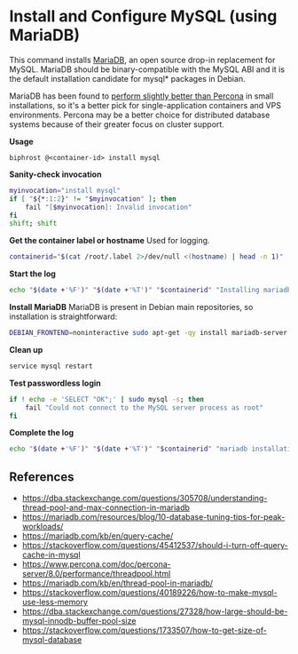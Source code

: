 # Install and Configure MySQL (using MariaDB)

This command installs [MariaDB](https://mariadb.org/), an open source drop-in replacement for MySQL. MariaDB should be binary-compatible with the MySQL ABI and it is the default installation candidate for mysql* packages in Debian.

MariaDB has been found to [perform slightly better than Percona](https://blog.kernl.us/2019/10/wordpress-database-performance-showdown-mysql-vs-mariadb-vs-percona/) in small installations, so it's a better pick for single-application containers and VPS environments. Percona may be a better choice for distributed database systems because of their greater focus on cluster support.

**Usage**
```
biphrost @<container-id> install mysql
```

**Sanity-check invocation**
```bash
myinvocation="install mysql"
if [ "${*:1:2}" != "$myinvocation" ]; then
    fail "[$myinvocation]: Invalid invocation"
fi
shift; shift
```

**Get the container label or hostname**
Used for logging.
```bash
containerid="$(cat /root/.label 2>/dev/null <(hostname) | head -n 1)"
```

**Start the log**
```bash
echo "$(date +'%F')" "$(date +'%T')" "$containerid" "Installing mariadb on $(hostname)"
```

**Install MariaDB**
MariaDB is present in Debian main repositories, so installation is straightforward:
```bash
DEBIAN_FRONTEND=noninteractive sudo apt-get -qy install mariadb-server >/dev/null
```

**Clean up**
```bash
service mysql restart
```

**Test passwordless login**
```bash
if ! echo -e 'SELECT "OK";' | sudo mysql -s; then
    fail "Could not connect to the MySQL server process as root"
fi
```

**Complete the log**
```bash
echo "$(date +'%F')" "$(date +'%T')" "$containerid" "mariadb installation complete."
```

## References

* https://dba.stackexchange.com/questions/305708/understanding-thread-pool-and-max-connection-in-mariadb
* https://mariadb.com/resources/blog/10-database-tuning-tips-for-peak-workloads/
* https://mariadb.com/kb/en/query-cache/
* https://stackoverflow.com/questions/45412537/should-i-turn-off-query-cache-in-mysql
* https://www.percona.com/doc/percona-server/8.0/performance/threadpool.html
* https://mariadb.com/kb/en/thread-pool-in-mariadb/
* https://stackoverflow.com/questions/40189226/how-to-make-mysql-use-less-memory
* https://dba.stackexchange.com/questions/27328/how-large-should-be-mysql-innodb-buffer-pool-size
* https://stackoverflow.com/questions/1733507/how-to-get-size-of-mysql-database
